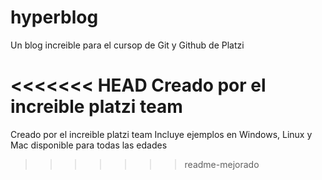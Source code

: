 # hyperblog
Un blog increible para el cursop de Git y Github de Platzi


<<<<<<< HEAD
Creado por el increible platzi team
=======
Creado por el increible platzi team
Incluye ejemplos en Windows, Linux y Mac
disponible para todas las edades
>>>>>>> readme-mejorado
